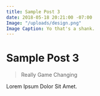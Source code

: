 ```yaml
---
title: Sample Post 3
date: 2018-05-18 20:21:00 -07:00
Image: "/uploads/design.png"
Image Caption: Yo that's a shank.
---
```


# Sample Post 3

> Really Game Changing

Lorem Ipsum Dolor Sit Amet.